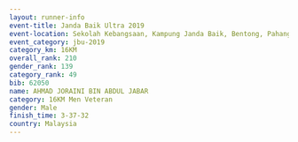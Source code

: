 ```yaml
---
layout: runner-info 
event-title: Janda Baik Ultra 2019
event-location: Sekolah Kebangsaan, Kampung Janda Baik, Bentong, Pahang, Malaysia
event_category: jbu-2019 
category_km: 16KM  
overall_rank: 210
gender_rank: 139
category_rank: 49
bib: 62050
name: AHMAD JORAINI BIN ABDUL JABAR
category: 16KM Men Veteran
gender: Male
finish_time: 3-37-32
country: Malaysia
---
```

